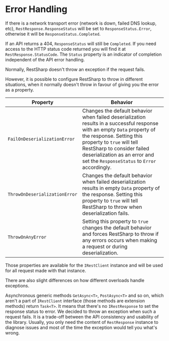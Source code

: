 # Error Handling

If there is a network transport error (network is down, failed DNS lookup, etc), `RestResponse.ResponseStatus` will be set to `ResponseStatus.Error`, otherwise it will be `ResponseStatus.Completed`. 

If an API returns a 404, `ResponseStatus` will still be `Completed`. If you need access to the HTTP status code returned you will find it at `RestResponse.StatusCode`. 
The `Status` property is an indicator of completion independent of the API error handling.

Normally, RestSharp doesn't throw an exception if the request fails.

However, it is possible to configure RestSharp to throw in different situations, when it normally doesn't throw
in favour of giving you the error as a property.

| Property        | Behavior           |
| ------------- |-------------|
| `FailOnDeserializationError` | Changes the default behavior when failed deserialization results in a successful response with an empty `Data` property of the response. Setting this property to `true` will tell RestSharp to consider failed deserialization as an error and set the `ResponseStatus` to `Error` accordingly. |
| `ThrowOnDeserializationError` | Changes the default behavior when failed deserialization results in empty `Data` property of the response. Setting this property to `true` will tell RestSharp to throw when deserialization fails. |
| `ThrowOnAnyError` | Setting this property to `true` changes the default behavior and forces RestSharp to throw if any errors occurs when making a request or during deserialization.     |

Those properties are available for the `IRestClient` instance and will be used for all request made with that instance.

There are also slight differences on how different overloads handle exceptions.

Asynchronous generic methods `GetAsync<T>`, `PostAsync<T>` and so on, which aren't a part of `IRestClient` interface
(those methods are extension methods) return `Task<T>`. It means that there's no `IRestResponse` to set the response status to error.
We decided to throw an exception when such a request fails. It is a trade-off between the API
consistency and usability of the library. Usually, you only need the content of `RestResponse` instance to diagnose issues
and most of the time the exception would tell you what's wrong. 
